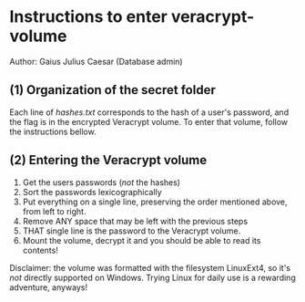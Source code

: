 # Instructions to enter veracrypt-volume
Author: Gaius Julius Caesar (Database admin)

## (1) Organization of the secret folder
Each line of _hashes.txt_ corresponds to the hash of a user's password, and the flag is in the encrypted Veracrypt volume.
To enter that volume, follow the instructions bellow.

## (2) Entering the Veracrypt volume
1. Get the users passwords (_not_ the hashes)
2. Sort the passwords lexicographically
3. Put everything on a single line, preserving the order mentioned above, from left to right.
4. Remove ANY space that may be left with the previous steps
5. THAT single line is the password to the Veracrypt volume.
5. Mount the volume, decrypt it and you should be able to read its contents!

Disclaimer: the volume was formatted with the filesystem LinuxExt4, so it's _not_ directly supported on Windows.
Trying Linux for daily use is a rewarding adventure, anyways!



 

